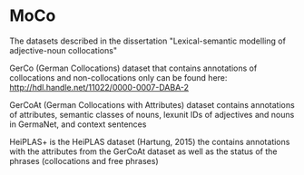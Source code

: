 # MoCo
The datasets described in the dissertation "Lexical-semantic modelling of adjective-noun collocations"

GerCo (German Collocations) dataset that contains annotations of collocations and non-collocations only can be found here: http://hdl.handle.net/11022/0000-0007-DABA-2 

GerCoAt (German Collocations with Attributes) dataset contains annotations of attributes, semantic classes of nouns, lexunit IDs of adjectives and nouns in GermaNet, and context sentences

HeiPLAS+ is the HeiPLAS dataset (Hartung, 2015) the contains annotations with the attributes from the GerCoAt dataset as well as the status of the phrases (collocations and free phrases)
